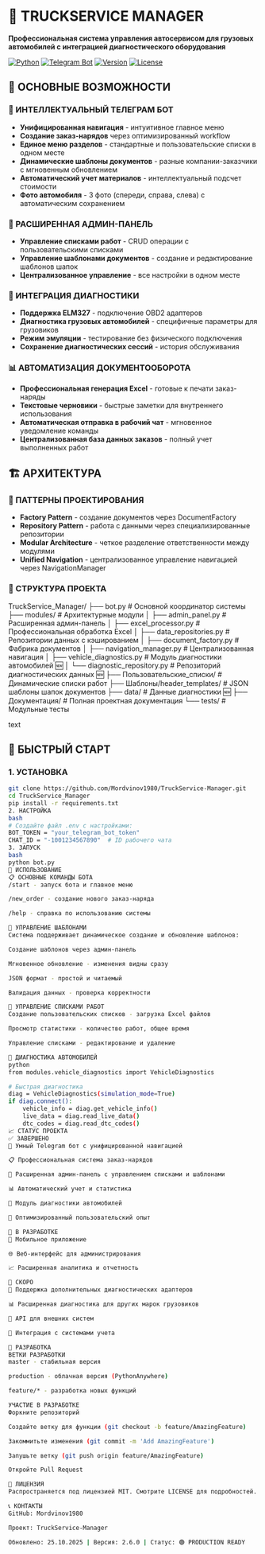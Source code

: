 # 🚛 TRUCKSERVICE MANAGER

**Профессиональная система управления автосервисом для грузовых автомобилей с интеграцией диагностического оборудования**

[![Python](https://img.shields.io/badge/Python-3.8+-blue.svg)](https://python.org)
[![Telegram Bot](https://img.shields.io/badge/Telegram-Bot-blue.svg)](https://core.telegram.org/bots)
[![Version](https://img.shields.io/badge/Version-2.6.0-green.svg)](CHANGELOG.md)
[![License](https://img.shields.io/badge/License-MIT-green.svg)](LICENSE)

## 🎯 ОСНОВНЫЕ ВОЗМОЖНОСТИ

### 🤖 ИНТЕЛЛЕКТУАЛЬНЫЙ ТЕЛЕГРАМ БОТ
- **Унифицированная навигация** - интуитивное главное меню
- **Создание заказ-нарядов** через оптимизированный workflow
- **Единое меню разделов** - стандартные и пользовательские списки в одном месте
- **Динамические шаблоны документов** - разные компании-заказчики с мгновенным обновлением
- **Автоматический учет материалов** - интеллектуальный подсчет стоимости
- **Фото автомобиля** - 3 фото (спереди, справа, слева) с автоматическим сохранением

### 🏢 РАСШИРЕННАЯ АДМИН-ПАНЕЛЬ
- **Управление списками работ** - CRUD операции с пользовательскими списками
- **Управление шаблонами документов** - создание и редактирование шаблонов шапок
- **Централизованное управление** - все настройки в одном месте

### 🔧 ИНТЕГРАЦИЯ ДИАГНОСТИКИ
- **Поддержка ELM327** - подключение OBD2 адаптеров
- **Диагностика грузовых автомобилей** - специфичные параметры для грузовиков
- **Режим эмуляции** - тестирование без физического подключения
- **Сохранение диагностических сессий** - история обслуживания

### 📊 АВТОМАТИЗАЦИЯ ДОКУМЕНТООБОРОТА
- **Профессиональная генерация Excel** - готовые к печати заказ-наряды
- **Текстовые черновики** - быстрые заметки для внутреннего использования
- **Автоматическая отправка в рабочий чат** - мгновенное уведомление команды
- **Централизованная база данных заказов** - полный учет выполненных работ

## 🏗️ АРХИТЕКТУРА

### 🔧 ПАТТЕРНЫ ПРОЕКТИРОВАНИЯ
- **Factory Pattern** - создание документов через DocumentFactory
- **Repository Pattern** - работа с данными через специализированные репозитории
- **Modular Architecture** - четкое разделение ответственности между модулями
- **Unified Navigation** - централизованное управление навигацией через NavigationManager

### 📁 СТРУКТУРА ПРОЕКТА
TruckService_Manager/
├── bot.py # Основной координатор системы
├── modules/ # Архитектурные модули
│ ├── admin_panel.py # Расширенная админ-панель
│ ├── excel_processor.py # Профессиональная обработка Excel
│ ├── data_repositories.py # Репозитории данных с кэшированием
│ ├── document_factory.py # Фабрика документов
│ ├── navigation_manager.py # Централизованная навигация
│ ├── vehicle_diagnostics.py # Модуль диагностики автомобилей 🆕
│ └── diagnostic_repository.py # Репозиторий диагностических данных 🆕
├── Пользовательские_списки/ # Динамические списки работ
├── Шаблоны/header_templates/ # JSON шаблоны шапок документов
├── data/ # Данные диагностики 🆕
├── Документация/ # Полная проектная документация
└── tests/ # Модульные тесты

text

## 🚀 БЫСТРЫЙ СТАРТ

### 1. УСТАНОВКА
```bash
git clone https://github.com/Mordvinov1980/TruckService-Manager.git
cd TruckService_Manager
pip install -r requirements.txt
2. НАСТРОЙКА
bash
# Создайте файл .env с настройками:
BOT_TOKEN = "your_telegram_bot_token"
CHAT_ID = "-1001234567890"  # ID рабочего чата
3. ЗАПУСК
bash
python bot.py
🔧 ИСПОЛЬЗОВАНИЕ
📋 ОСНОВНЫЕ КОМАНДЫ БОТА
/start - запуск бота и главное меню

/new_order - создание нового заказ-наряда

/help - справка по использованию системы

🏢 УПРАВЛЕНИЕ ШАБЛОНАМИ
Система поддерживает динамическое создание и обновление шаблонов:

Создание шаблонов через админ-панель

Мгновенное обновление - изменения видны сразу

JSON формат - простой и читаемый

Валидация данных - проверка корректности

📁 УПРАВЛЕНИЕ СПИСКАМИ РАБОТ
Создание пользовательских списков - загрузка Excel файлов

Просмотр статистики - количество работ, общее время

Управление списками - редактирование и удаление

🔌 ДИАГНОСТИКА АВТОМОБИЛЕЙ
python
from modules.vehicle_diagnostics import VehicleDiagnostics

# Быстрая диагностика
diag = VehicleDiagnostics(simulation_mode=True)
if diag.connect():
    vehicle_info = diag.get_vehicle_info()
    live_data = diag.read_live_data()
    dtc_codes = diag.read_dtc_codes()
📈 СТАТУС ПРОЕКТА
✅ ЗАВЕРШЕНО
🤖 Умный Telegram бот с унифицированной навигацией

📋 Профессиональная система заказ-нарядов

🏢 Расширенная админ-панель с управлением списками и шаблонами

📊 Автоматический учет и статистика

🔧 Модуль диагностики автомобилей

🎯 Оптимизированный пользовательский опыт

🔄 В РАЗРАБОТКЕ
📱 Мобильное приложение

🌐 Веб-интерфейс для администрирования

📈 Расширенная аналитика и отчетность

🚀 СКОРО
🔌 Поддержка дополнительных диагностических адаптеров

📊 Расширенная диагностика для других марок грузовиков

🔗 API для внешних систем

🤖 Интеграция с системами учета

🤝 РАЗРАБОТКА
ВЕТКИ РАЗРАБОТКИ
master - стабильная версия

production - облачная версия (PythonAnywhere)

feature/* - разработка новых функций

УЧАСТИЕ В РАЗРАБОТКЕ
Форкните репозиторий

Создайте ветку для функции (git checkout -b feature/AmazingFeature)

Закоммитьте изменения (git commit -m 'Add AmazingFeature')

Запушьте ветку (git push origin feature/AmazingFeature)

Откройте Pull Request

📄 ЛИЦЕНЗИЯ
Распространяется под лицензией MIT. Смотрите LICENSE для подробностей.

📞 КОНТАКТЫ
GitHub: Mordvinov1980

Проект: TruckService-Manager

Обновлено: 25.10.2025 | Версия: 2.6.0 | Статус: 🟢 PRODUCTION READY